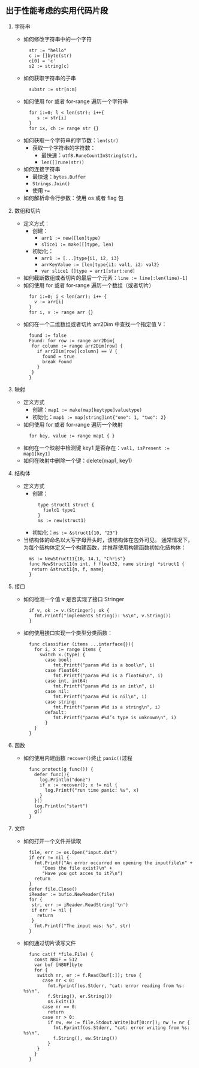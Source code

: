 ## 出于性能考虑的实用代码片段

1. 字符串

   - 如何修改字符串中的一个字符
     ```
       str := "hello"
       c := []byte(str)
       c[0] = 'c'
       s2 := string(c)
     ```
   - 如何获取字符串的子串
     ```
       substr := str[n:m]
     ```
   - 如何使用 for 或者 for-range 遍历一个字符串
     ```
       for i:=0; l < len(str); i++{
          s := str[i]
       }
       for ix, ch := range str {}
     ```
   - 如何获取一个字符串的字节数：`len(str)`
     - 获取一个字符串的字符数：
       - 最快速：`utf8.RuneCountInString(str)`，
       - `len([]rune(str))`
   - 如何连接字符串
     - 最快速：`bytes.Buffer`
     - `Strings.Join()`
     - 使用 `+=`
   - 如何解析命令行参数：使用 os 或者 flag 包

2. 数组和切片
   - 定义方式：
     - 创建：
       - `arr1 := new([len]type)`
       - `slice1 := make([]type, len)`
     - 初始化：
       - `arr1 := [...]type{i1, i2, i3}`
       - `arrKeyValue := [len]type{i1: val1, i2: val2}`
       - `var slice1 []type = arr1[start:end]`
   - 如何截断数组或者切片的最后一个元素：`line := line[:len(line)-1]`
   - 如何使用 for 或者 for-range 遍历一个数组（或者切片）
     ```
       for i:=0; i < len(arr); i++ {
         v := arr[i]
       }
       for i, v := range arr {}
     ```
   - 如何在一个二维数组或者切片 arr2Dim 中查找一个指定值 V：
     ```
       found := false
       Found: for row := range arr2Dim{
        for column := range arr2Dim[row] {
          if arr2Dim[row][column] == V {
            found = true
            break Found
          }
        }
       }
     ```
3. 映射

   - 定义方式
     - 创建：`map1 := make(map[keytype]valuetype)`
     - 初始化：`map1 := map[string]int{"one": 1, "two": 2}`
   - 如何使用 for 或者 for-range 遍历一个映射
     ```
       for key, value := range map1 { }
     ```
   - 如何在一个映射中检测键 key1 是否存在：`val1, isPresent := map1[key1]`
   - 如何在映射中删除一个键：delete(map1, key1)

4. 结构体
   - 定义方式
     - 创建：
       ```
         type struct1 struct {
           field1 type1
         }
         ms := new(struct1)
       ```
     - 初始化：`ms := &struct1{10, "23"}`
   - 当结构体的命名以大写字母开头时，该结构体在包外可见。 通常情况下，为每个结构体定义一个构建函数，并推荐使用构建函数初始化结构体：
     ```
       ms := NewStruct11{10, 14.1, "Chris"}
       func NewStruct11(n int, f float32, name string) *struct1 {
        return &struct1{n, f, name}
       }
     ```
5. 接口

   - 如何检测一个值 v 是否实现了接口 Stringer
     ```
       if v, ok := v.(Stringer); ok {
         fmt.Printf("implements String(): %s\n", v.String())
       }
     ```
   - 如何使用接口实现一个类型分类函数：
     ```
       func classifier (items ...interface{}){
         for i, x := range items {
           switch x.(type) {
             case bool:
                fmt.Printf("param #%d is a bool\n", i)
             case float64:
                fmt.Printf("param #%d is a float64\n", i)
             case int, int64:
                fmt.Printf("param #%d is an int\n", i)
             case nil:
                fmt.Printf("param #%d is nil\n", i)
             case string:
                fmt.Printf("param #%d is a string\n", i)
             default:
                fmt.Printf("param #%d’s type is unknown\n", i)
             }
         }
       }
     ```

6. 函数
   - 如何使用内建函数 `recover()`终止 `panic()`过程
     ```
       func protect(g func()) {
         defer func(){
           log.Println("done")
           if x := recover(); x != nil {
             log.Printf("run time panic: %v", x)
           }
         }()
         log.Println("start")
         g()
       }
     ```
7. 文件
   - 如何打开一个文件并读取
     ```
       file, err := os.Open("input.dat")
       if err != nil {
         fmt.Printf("An error occurred on opening the inputfile\n" +
            "Does the file exist?\n" +
            "Have you got acces to it?\n")
         return
       }
       defer file.Close()
       iReader := bufio.NewReader(file)
       for {
        str, err := iReader.ReadString('\n')
        if err != nil {
          return
        }
         fmt.Printf("The input was: %s", str)
       }
     ```
   - 如何通过切片读写文件
     ```
       func cat(f *file.File) {
         const NBUF = 512
         var buf [NBUF]byte
         for {
          switch nr, er := f.Read(buf[:]); true {
            case nr < 0:
              fmt.Fprintf(os.Stderr, "cat: error reading from %s: %s\n",
              f.String(), er.String())
              os.Exit(1)
            case nr == 0:
              return
            case nr > 0:
              if nw, ew := file.Stdout.Write(buf[0:nr]); nw != nr {
                fmt.Fprintf(os.Stderr, "cat: error writing from %s: %s\n",
                f.String(), ew.String())
              }
          }
         }
       }
     ```
